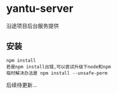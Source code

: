 # yantu-server
沿途项目后台服务提供

## 安装

    npm install
    若是npm install出错,可以尝试升级下node和npm
    临时解决办法是 npm install --unsafe-perm

后续待更新...

